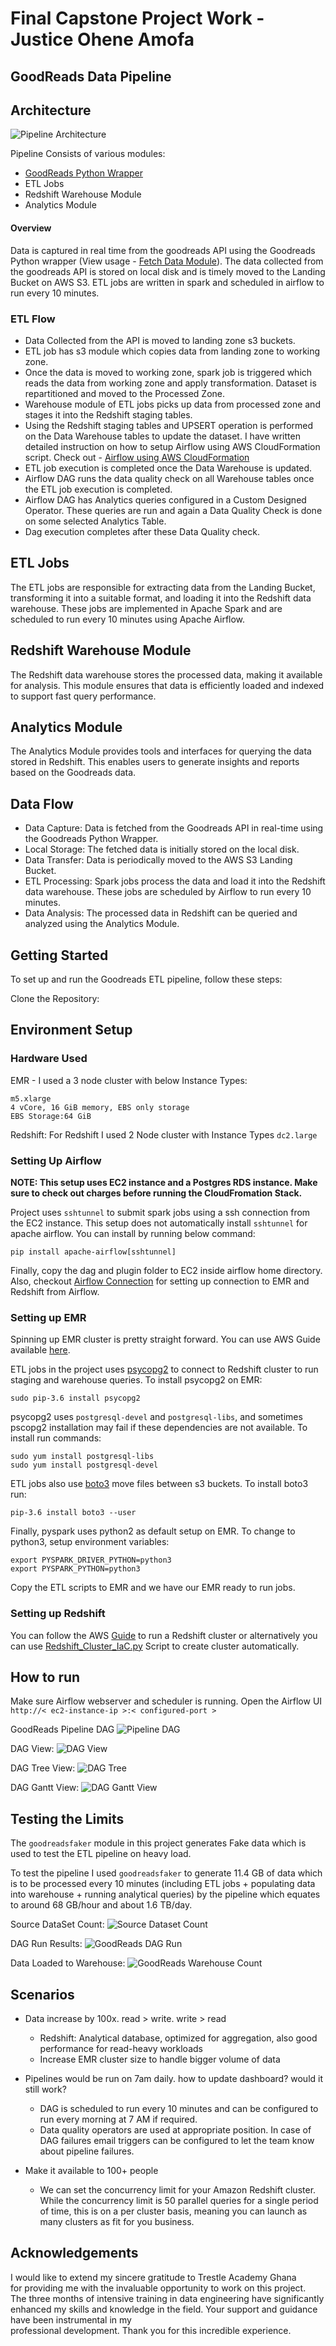 # Final Capstone Project Work - Justice Ohene Amofa
##  GoodReads Data Pipeline

## Architecture 
![Pipeline Architecture](https://github.com/iamamofa/Final_project_Justice_goodreads_etl_pipeline/blob/main/architecture.png)

Pipeline Consists of various modules:

 - [GoodReads Python Wrapper](https://github.com/iamamofa/goodreads)
 - ETL Jobs
 - Redshift Warehouse Module
 - Analytics Module 

#### Overview
Data is captured in real time from the goodreads API using the Goodreads Python wrapper (View usage - [Fetch Data Module](https://github.com/san089/goodreads/blob/master/example/fetchdata.py)). The data collected from the goodreads API is stored on local disk and is timely moved to the Landing Bucket on AWS S3. ETL jobs are written in spark and scheduled in airflow to run every 10 minutes.  

### ETL Flow

 - Data Collected from the API is moved to landing zone s3 buckets.
 - ETL job has s3 module which copies data from landing zone to working zone.
 - Once the data is moved to working zone, spark job is triggered which reads the data from working zone and apply transformation. Dataset is repartitioned and moved to the Processed Zone.
 - Warehouse module of ETL jobs picks up data from processed zone and stages it into the Redshift staging tables.
 - Using the Redshift staging tables and UPSERT operation is performed on the Data Warehouse tables to update the dataset.
I have written detailed instruction on how to setup Airflow using AWS CloudFormation script.  Check out - [Airflow using AWS CloudFormation](https://github.com/san089/Data_Engineering_Projects/blob/master/Airflow_Livy_Setup_CloudFormation.md)
 - ETL job execution is completed once the Data Warehouse is updated. 
 - Airflow DAG runs the data quality check on all Warehouse tables once the ETL job execution is completed.
 - Airflow DAG has Analytics queries configured in a Custom Designed Operator. These queries are run and again a Data Quality Check is done on some selected Analytics Table.
 - Dag execution completes after these Data Quality check.

## ETL Jobs
The ETL jobs are responsible for extracting data from the Landing Bucket, transforming it into a suitable format, and loading it into the Redshift data warehouse. These jobs are implemented in Apache Spark and are scheduled to run every 10 minutes using Apache Airflow.

## Redshift Warehouse Module
The Redshift data warehouse stores the processed data, making it available for analysis. This module ensures that data is efficiently loaded and indexed to support fast query performance.

## Analytics Module
The Analytics Module provides tools and interfaces for querying the data stored in Redshift. This enables users to generate insights and reports based on the Goodreads data.

## Data Flow

- Data Capture: Data is fetched from the Goodreads API in real-time using the Goodreads Python Wrapper.
- Local Storage: The fetched data is initially stored on the local disk.
- Data Transfer: Data is periodically moved to the AWS S3 Landing Bucket.
- ETL Processing: Spark jobs process the data and load it into the Redshift data warehouse. These jobs are scheduled by Airflow to run every 10 minutes.
- Data Analysis: The processed data in Redshift can be queried and analyzed using the Analytics Module.
## Getting Started

To set up and run the Goodreads ETL pipeline, follow these steps:

Clone the Repository:

## Environment Setup

### Hardware Used
EMR - I used a 3 node cluster with below Instance Types:

    m5.xlarge
    4 vCore, 16 GiB memory, EBS only storage
    EBS Storage:64 GiB
Redshift: For Redshift I used 2 Node cluster with Instance Types `dc2.large`

### Setting Up Airflow


**NOTE: This setup uses EC2 instance and a Postgres RDS instance. Make sure to check out charges before running the CloudFromation Stack.** 


Project uses `sshtunnel` to submit spark jobs using a ssh connection from the EC2 instance. This setup does not automatically install `sshtunnel` for apache airflow. You can install by running below command: 

    pip install apache-airflow[sshtunnel]

Finally, copy the dag and plugin folder to EC2 inside airflow home directory. Also, checkout [Airflow Connection](https://github.com/iamamofa/Final_project_Justice_goodreads_etl_pipeline/blob/main/docs/Airflow_Connections.md) for setting up connection to EMR and Redshift from Airflow.

### Setting up EMR
Spinning up EMR cluster is pretty straight forward. You can use AWS Guide available [here](https://docs.aws.amazon.com/emr/latest/ManagementGuide/emr-gs.html).

ETL jobs in the project uses [psycopg2](https://pypi.org/project/psycopg2/) to connect to Redshift cluster to run staging and warehouse queries. 
To install psycopg2 on EMR:

    sudo pip-3.6 install psycopg2

psycopg2 uses `postgresql-devel` and `postgresql-libs`, and sometimes pscopg2 installation may fail if these dependencies are not available. To install run commands:

    sudo yum install postgresql-libs
    sudo yum install postgresql-devel

ETL jobs also use [boto3](https://boto3.amazonaws.com/v1/documentation/api/latest/index.html) move files between s3 buckets. To install boto3 run:

    pip-3.6 install boto3 --user

Finally,  pyspark uses python2 as default setup on EMR. To change to python3, setup environment variables:

    export PYSPARK_DRIVER_PYTHON=python3
    export PYSPARK_PYTHON=python3

Copy the ETL scripts to EMR and we have our EMR ready to run jobs. 

### Setting up Redshift
You can follow the AWS [ Guide](https://docs.aws.amazon.com/redshift/latest/gsg/rs-gsg-launch-sample-cluster.html) to run a Redshift cluster or alternatively you can use [Redshift_Cluster_IaC.py](https://github.com/san089/Data_Engineering_Projects/blob/master/Redshift_Cluster_IaC.py) Script to create cluster automatically. 


## How to run 
Make sure Airflow webserver and scheduler is running. 
Open the Airflow UI `http://< ec2-instance-ip >:< configured-port >` 

GoodReads Pipeline DAG
![Pipeline DAG](https://github.com/iamamofa/Final_project_Justice_goodreads_etl_pipeline/blob/main/docs/images/goodreads_dag.PNG)

DAG View:
![DAG View](https://github.com/iamamofa/Final_project_Justice_goodreads_etl_pipeline/blob/main/docs/images/DAG.PNG)

DAG Tree View:
![DAG Tree](https://github.com/iamamofa/Final_project_Justice_goodreads_etl_pipeline/blob/main/docs/images/DAG_tree_view.PNG)

DAG Gantt View: 
![DAG Gantt View](https://github.com/iamamofa/Final_project_Justice_goodreads_etl_pipeline/blob/main/docs/images/DAG_Gantt.PNG)

## Testing the Limits
The `goodreadsfaker` module in this project generates Fake data which is used to test the ETL pipeline on heavy load.  

 To test the pipeline I used `goodreadsfaker` to generate 11.4 GB of data which is to be processed every 10 minutes (including ETL jobs + populating data into warehouse + running analytical queries) by the pipeline which equates to around 68 GB/hour and about 1.6 TB/day.

Source DataSet Count:
![Source Dataset Count](https://github.com/iamamofa/Final_project_Justice_goodreads_etl_pipeline/blob/main/docs/images/DatasetCount.PNG)

DAG Run Results:
![GoodReads DAG Run](https://github.com/iamamofa/Final_project_Justice_goodreads_etl_pipeline/blob/main/docs/images/DAG_tree_view.PNG)

Data Loaded to Warehouse:
![GoodReads Warehouse Count](https://github.com/iamamofa/Final_project_Justice_goodreads_etl_pipeline/blob/main/docs/images/WarehouseCount.PNG)



## Scenarios

-   Data increase by 100x. read > write. write > read
    
    -   Redshift: Analytical database, optimized for aggregation, also good performance for read-heavy workloads
    -   Increase EMR cluster size to handle bigger volume of data

-   Pipelines would be run on 7am daily. how to update dashboard? would it still work?
    
    -   DAG is scheduled to run every 10 minutes and can be configured to run every morning at 7 AM if required. 
    -   Data quality operators are used at appropriate position. In case of DAG failures email triggers can be configured to let the team know about pipeline failures.
    
-   Make it available to 100+ people
    -   We can set the concurrency limit for your Amazon Redshift cluster. While the concurrency limit is 50 parallel queries for a single period of time, this is on a per cluster basis, meaning you can launch as many clusters as fit for you business.
 

## Acknowledgements

I would like to extend my sincere gratitude to Trestle Academy Ghana <br>
for providing me with the invaluable opportunity to work on this project. <br> 
The three months of intensive training in data engineering have significantly <br> enhanced my skills and knowledge in the field. Your support and guidance have been instrumental in my <br> professional development. Thank you for this incredible experience. 





